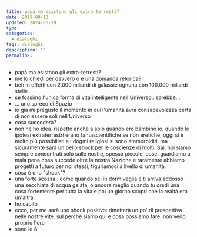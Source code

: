 ```yaml
---
title: papà ma esistono gli extra-terresti?
date: 2019-09-13
updated: 2024-03-19
type: 
categories:
  - dialoghi
tags: dialoghi
description: ""
permalink: 
---
```


- papà ma esistono gli extra-terresti?
- me lo chiedi per davvero o è una domanda retorica?
- beh in effetti con 2.000 miliardi di galassie ognuna con 100.000 miliardi stelle
- se fossimo l'unica forma di vita intelligente nell'Universo.. sarebbe...
- ... uno spreco di Spazio
- io già mi pregusto il momento in cui l'umanità avrà consapevolezza certa di non essere soli nell'Universo
- cosa succederà?
- non ne ho idea. rispetto anche a solo quando ero bambino io, quando le ipotesi extraterrestri erano fantascientifiche se non eretiche, oggi si è molto più possibilisti e i dogmi religiosi si sono ammorbiditi. ma sicuramente sarà un bello shock per le coscienze di molti.
Sai, noi siamo sempre concentrati solo sulle nostre, spesso piccole, cose. guardiamo a mala pena cosa succede oltre la nostra Nazione e raramente abbiamo progetti a futuro per noi stessi, figuriamoci a livello di umanità.
- cosa è uno "shock"?
- una forte scossa.. come quando sei in dormiveglia e ti arriva addosso una secchiata di acqua gelata, o ancora meglio quando tu credi una cosa fortemente per tutta la vita e poi un giorno scopri che la realtà era un'altra.
- ho capito
- ecco, per me sarà uno shock positivo: rimetterà un po' di prospettiva nelle nostre vite. sul perché siamo qui e cosa possiamo fare. non vedo proprio l'ora
- sono le 8
